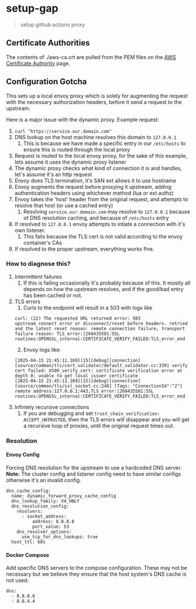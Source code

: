 # setup-gap

> setup github actions proxy

## Certificate Authorities

The contents of ./aws-ca.crt are pulled from the PEM files on the
[AWS Certificate Authority](https://www.amazontrust.com/repository/) page.

## Configuration Gotcha

This sets up a local envoy proxy which is solely for augmenting the request with
the necessary authorization headers, before it send a request to the upstream.

Here is a major issue with the dynamic proxy. Example request:

1. `curl "https://service.our.domain.com"`
2. DNS lookup on the host machine resolves this domain to `127.0.0.1`
   1. This is because we have made a specific entry in our `/etc/hosts` to
      ensure this is routed through the local proxy
3. Request is routed to the local envoy proxy, for the sake of this example,
   lets assume it uses the dynamic proxy listener
4. The dynamic proxy checks what kind of connection it is and handles, let's
   assume it's an http request
5. Envoy does TLS termination, it's SAN ext allows it to use hostname
6. Envoy augments the request before proxying it upstream, adding authentication
   headers using whichever method (lua or ext authz)
7. Envoy takes the 'host' header from the original request, and attempts to
   resolve that host (or use a cached entry)
   1. Resolving `service.our.domain.com` may resolve to `127.0.0.1` because of
      DNS resolution caching, and because of `/etc/hosts` entry
8. If resolved to `127.0.0.1` envoy attempts to intiate a connection with it's
   own listener.
   1. This fails because the TLS cert is not valid according to the envoy
      container's CAs
9. If resolved to the proper upstream, everything works fine.

### How to diagnose this?

1. Intermittent failures
   1. If this is failing occasionally it's probably because of this. It mostly
      all depends on how the upstream resolves, and if the good/bad entry has
      been cached or not.
2. TLS errors
   1. Curls to the endpoint will result in a 503 with logs like
   ```
   curl: (22) The requested URL returned error: 503
   upstream connect error or disconnect/reset before headers. retried and the latest reset reason: remote connection failure, transport failure reason: TLS_error:|268435581:SSL routines:OPENSSL_internal:CERTIFICATE_VERIFY_FAILED:TLS_error_end
   ```
   2. Envoy logs like:
   ```
   [2025-04-15 21:45:11.169][15][debug][connection] [source/common/tls/cert_validator/default_validator.cc:339] verify cert failed: X509_verify_cert: certificate verification error at depth 0: unable to get local issuer certificate
   [2025-04-15 21:45:11.169][15][debug][connection] [source/common/tls/ssl_socket.cc:248] [Tags: "ConnectionId":"2"] remote address:127.0.0.1:443,TLS_error:|268435581:SSL routines:OPENSSL_internal:CERTIFICATE_VERIFY_FAILED:TLS_error_end
   ```
3. Infintely recursive connections
   1. If you are debugging and set `trust_chain_verification: ACCEPT_UNTRUSTED`,
      then the TLS errors will disappear and you will get a recursive loop of
      proxies, until the original request times out.

### Resolution

#### Envoy Config

Forcing DNS resolution for the upstream to use a hardcoded DNS server. **Note:**
The cluster config and listener config need to have similar configs otherwise
it's an invalid config.

```
dns_cache_config:
  name: dynamic_forward_proxy_cache_config
  dns_lookup_family: V4_ONLY
  dns_resolution_config:
    resolvers:
      - socket_address:
          address: 8.8.8.8
          port_value: 53
    dns_resolver_options:
      use_tcp_for_dns_lookups: true
  host_ttl: 60s
```

#### Docker Compose

Add specific DNS servers to the compose configuration. These may not be
necessary but we believe they ensure that the host system's DNS cache is not
used.

```
dns:
  - 8.8.8.8
  - 8.8.4.4
```
